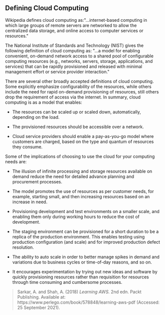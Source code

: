 ## Defining Cloud Computing

Wikipedia defines cloud computing as:"…internet-based computing in which large groups of remote servers are networked to allow the centralized data storage, and online access to computer services or resources."

The National Institute of Standards and Technology (NIST) gives the following definition of cloud computing as: "…a model for enabling convenient, on-demand network access to a shared pool of configurable computing resources (e.g., networks, servers, storage, applications, and services) that can be rapidly provisioned and released with minimal management effort or service provider interaction."

There are several other broadly accepted definitions of cloud computing. Some explicitly emphasize configurability of the resources, while others include the need for rapid on-demand provisioning of resources, still others drop the requirement of access via the internet. In summary, cloud computing is as a model that enables:

- The resources can be scaled up or scaled down, automatically, depending on the load.

- The provisioned resources should be accessible over a network.

- Cloud service providers should enable a pay-as-you-go model where customers are charged, based on the type and quantum of resources they consume.

Some of the implications of choosing to use the cloud for your computing needs are: 

- The illusion of infinite processing and storage resources available on demand reduce the need for detailed advance planning and procurement processes.

- The model promotes the use of resources as per customer needs, for example, starting small, and then increasing resources based on an increase in need.

- Provisioning development and test environments on a smaller scale, and enabling them only during working hours to reduce the cost of development.

- The staging environment can be provisioned for a short duration to be a replica of the production environment. This enables testing using production configuration (and scale) and for improved production defect resolution.

- The ability to auto scale in order to better manage spikes in demand and variations due to business cycles or time-of-day reasons, and so on.

- It encourages experimentation by trying out new ideas and software by quickly provisioning resources rather than requisition for resources through time consuming and cumbersome processes. 

><div class="csl-entry">Sarkar, A. and Shah, A. (2018) <i>Learning AWS.</i> 2nd edn. Packt Publishing. Available at: https://www.perlego.com/book/578848/learning-aws-pdf (Accessed: 25 September 2021).</div>